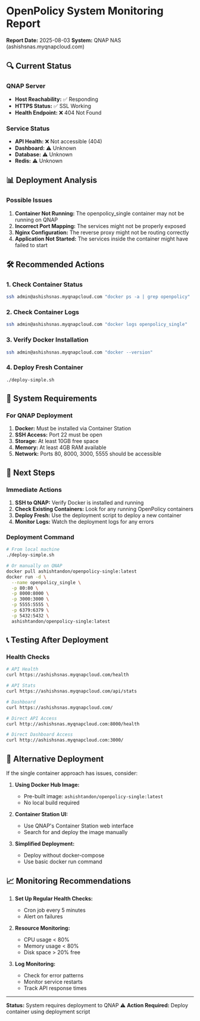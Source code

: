 # OpenPolicy System Monitoring Report

**Report Date:** 2025-08-03
**System:** QNAP NAS (ashishsnas.myqnapcloud.com)

## 🔍 Current Status

### QNAP Server
- **Host Reachability:** ✅ Responding
- **HTTPS Status:** ✅ SSL Working
- **Health Endpoint:** ❌ 404 Not Found

### Service Status
- **API Health:** ❌ Not accessible (404)
- **Dashboard:** ⚠️ Unknown
- **Database:** ⚠️ Unknown
- **Redis:** ⚠️ Unknown

## 📊 Deployment Analysis

### Possible Issues
1. **Container Not Running:** The openpolicy_single container may not be running on QNAP
2. **Incorrect Port Mapping:** The services might not be properly exposed
3. **Nginx Configuration:** The reverse proxy might not be routing correctly
4. **Application Not Started:** The services inside the container might have failed to start

## 🛠️ Recommended Actions

### 1. Check Container Status
```bash
ssh admin@ashishsnas.myqnapcloud.com "docker ps -a | grep openpolicy"
```

### 2. Check Container Logs
```bash
ssh admin@ashishsnas.myqnapcloud.com "docker logs openpolicy_single"
```

### 3. Verify Docker Installation
```bash
ssh admin@ashishsnas.myqnapcloud.com "docker --version"
```

### 4. Deploy Fresh Container
```bash
./deploy-simple.sh
```

## 📝 System Requirements

### For QNAP Deployment
1. **Docker:** Must be installed via Container Station
2. **SSH Access:** Port 22 must be open
3. **Storage:** At least 10GB free space
4. **Memory:** At least 4GB RAM available
5. **Network:** Ports 80, 8000, 3000, 5555 should be accessible

## 🚀 Next Steps

### Immediate Actions
1. **SSH to QNAP:** Verify Docker is installed and running
2. **Check Existing Containers:** Look for any running OpenPolicy containers
3. **Deploy Fresh:** Use the deployment script to deploy a new container
4. **Monitor Logs:** Watch the deployment logs for any errors

### Deployment Command
```bash
# From local machine
./deploy-simple.sh

# Or manually on QNAP
docker pull ashishtandon/openpolicy-single:latest
docker run -d \
  --name openpolicy_single \
  -p 80:80 \
  -p 8000:8000 \
  -p 3000:3000 \
  -p 5555:5555 \
  -p 6379:6379 \
  -p 5432:5432 \
  ashishtandon/openpolicy-single:latest
```

## 📞 Testing After Deployment

### Health Checks
```bash
# API Health
curl https://ashishsnas.myqnapcloud.com/health

# API Stats
curl https://ashishsnas.myqnapcloud.com/api/stats

# Dashboard
curl https://ashishsnas.myqnapcloud.com/

# Direct API Access
curl http://ashishsnas.myqnapcloud.com:8000/health

# Direct Dashboard Access
curl http://ashishsnas.myqnapcloud.com:3000/
```

## 🔄 Alternative Deployment

If the single container approach has issues, consider:

1. **Using Docker Hub Image:**
   - Pre-built image: `ashishtandon/openpolicy-single:latest`
   - No local build required

2. **Container Station UI:**
   - Use QNAP's Container Station web interface
   - Search for and deploy the image manually

3. **Simplified Deployment:**
   - Deploy without docker-compose
   - Use basic docker run command

## 📈 Monitoring Recommendations

1. **Set Up Regular Health Checks:**
   - Cron job every 5 minutes
   - Alert on failures

2. **Resource Monitoring:**
   - CPU usage < 80%
   - Memory usage < 80%
   - Disk space > 20% free

3. **Log Monitoring:**
   - Check for error patterns
   - Monitor service restarts
   - Track API response times

---

**Status:** System requires deployment to QNAP ⚠️
**Action Required:** Deploy container using deployment script